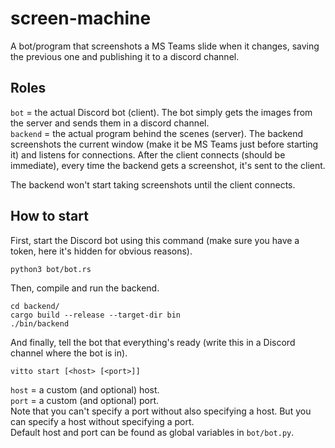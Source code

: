 # screen-machine
A bot/program that screenshots a MS Teams slide when it changes, saving the previous one and publishing it to a discord channel.

## Roles
`bot` = the actual Discord bot (client). The bot simply gets the images from the server and sends them in a discord channel.  
`backend` = the actual program behind the scenes (server). The backend screenshots the current window (make it be MS Teams just before starting it) and listens for connections. After the client connects (should be immediate), every time the backend gets a screenshot, it's sent to the client.  

The backend won't start taking screenshots until the client connects.

## How to start
First, start the Discord bot using this command (make sure you have a token, here it's hidden for obvious reasons).
```
python3 bot/bot.rs
```
Then, compile and run the backend.
```
cd backend/
cargo build --release --target-dir bin
./bin/backend
```
And finally, tell the bot that everything's ready (write this in a Discord channel where the bot is in).
```
vitto start [<host> [<port>]]
```
`host` = a custom (and optional) host.  
`port` = a custom (and optional) port.  
Note that you can't specify a port without also specifying a host. But you can specify a host without specifying a port.  
Default host and port can be found as global variables in `bot/bot.py`.
